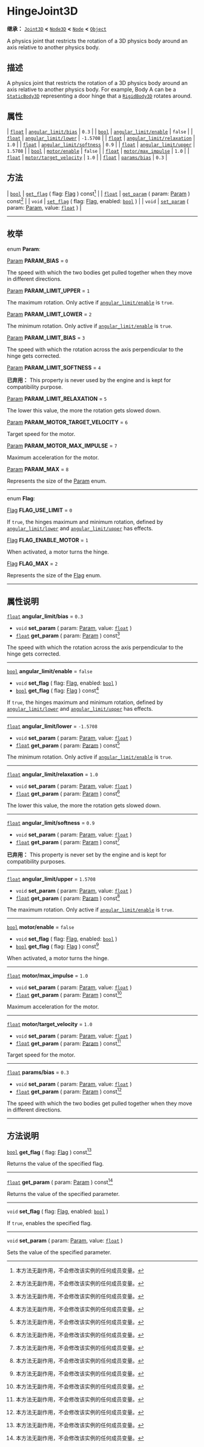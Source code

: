 <!-- ⚠ 请勿编辑本文件 ⚠ -->
<!-- 本文档使用脚本从 WeDot 引擎源码仓库生成。 -->
<!-- 生成脚本：https://github.com/WeDot-Engine/WeDot/tree/4.3/doc/tools/make_md.py； -->
<!-- 原文件：https://github.com/WeDot-Engine/WeDot/tree/4.3/doc/classes/HingeJoint3D.xml。 -->

<div id="_class_hingejoint3d"></div>

# HingeJoint3D

**继承：** [`Joint3D`](class_joint3d.md) **<** [`Node3D`](class_node3d.md) **<** [`Node`](class_node.md) **<** [`Object`](class_object.md)

A physics joint that restricts the rotation of a 3D physics body around an axis relative to another physics body.

## 描述

A physics joint that restricts the rotation of a 3D physics body around an axis relative to another physics body. For example, Body A can be a [`StaticBody3D`](class_staticbody3d.md) representing a door hinge that a [`RigidBody3D`](class_rigidbody3d.md) rotates around.

## 属性

| [`float`](class_float.md) | [`angular_limit/bias`](#class_hingejoint3d_property_angular_limit/bias)             | ``0.3``     |
| [`bool`](class_bool.md)   | [`angular_limit/enable`](#class_hingejoint3d_property_angular_limit/enable)         | ``false``   |
| [`float`](class_float.md) | [`angular_limit/lower`](#class_hingejoint3d_property_angular_limit/lower)           | ``-1.5708`` |
| [`float`](class_float.md) | [`angular_limit/relaxation`](#class_hingejoint3d_property_angular_limit/relaxation) | ``1.0``     |
| [`float`](class_float.md) | [`angular_limit/softness`](#class_hingejoint3d_property_angular_limit/softness)     | ``0.9``     |
| [`float`](class_float.md) | [`angular_limit/upper`](#class_hingejoint3d_property_angular_limit/upper)           | ``1.5708``  |
| [`bool`](class_bool.md)   | [`motor/enable`](#class_hingejoint3d_property_motor/enable)                         | ``false``   |
| [`float`](class_float.md) | [`motor/max_impulse`](#class_hingejoint3d_property_motor/max_impulse)               | ``1.0``     |
| [`float`](class_float.md) | [`motor/target_velocity`](#class_hingejoint3d_property_motor/target_velocity)       | ``1.0``     |
| [`float`](class_float.md) | [`params/bias`](#class_hingejoint3d_property_params/bias)                           | ``0.3``     |

## 方法

| [`bool`](class_bool.md)   | [`get_flag`](#class_hingejoint3d_method_get_flag) ( flag: [Flag](#enum_hingejoint3d_flag) ) const[^const]                          |
| [`float`](class_float.md) | [`get_param`](#class_hingejoint3d_method_get_param) ( param: [Param](#enum_hingejoint3d_param) ) const[^const]                     |
| `void`                    | [`set_flag`](#class_hingejoint3d_method_set_flag) ( flag: [Flag](#enum_hingejoint3d_flag), enabled: [`bool`](class_bool.md) )      |
| `void`                    | [`set_param`](#class_hingejoint3d_method_set_param) ( param: [Param](#enum_hingejoint3d_param), value: [`float`](class_float.md) ) |

<!-- rst-class:: classref-section-separator -->

---

## 枚举

<div id="_class_enum_hingejoint3d_param"></div>

enum **Param**: <div id="enum_hingejoint3d_param"></div>

<div id="_class_hingejoint3d_constant_param_bias"></div>

[Param](#enum_hingejoint3d_param) **PARAM_BIAS** = ``0``

The speed with which the two bodies get pulled together when they move in different directions.

<div id="_class_hingejoint3d_constant_param_limit_upper"></div>

[Param](#enum_hingejoint3d_param) **PARAM_LIMIT_UPPER** = ``1``

The maximum rotation. Only active if [`angular_limit/enable`](#class_hingejoint3d_property_angular_limit/enable) is `true`.

<div id="_class_hingejoint3d_constant_param_limit_lower"></div>

[Param](#enum_hingejoint3d_param) **PARAM_LIMIT_LOWER** = ``2``

The minimum rotation. Only active if [`angular_limit/enable`](#class_hingejoint3d_property_angular_limit/enable) is `true`.

<div id="_class_hingejoint3d_constant_param_limit_bias"></div>

[Param](#enum_hingejoint3d_param) **PARAM_LIMIT_BIAS** = ``3``

The speed with which the rotation across the axis perpendicular to the hinge gets corrected.

<div id="_class_hingejoint3d_constant_param_limit_softness"></div>

[Param](#enum_hingejoint3d_param) **PARAM_LIMIT_SOFTNESS** = ``4``

**已弃用：** This property is never used by the engine and is kept for compatibility purpose.



<div id="_class_hingejoint3d_constant_param_limit_relaxation"></div>

[Param](#enum_hingejoint3d_param) **PARAM_LIMIT_RELAXATION** = ``5``

The lower this value, the more the rotation gets slowed down.

<div id="_class_hingejoint3d_constant_param_motor_target_velocity"></div>

[Param](#enum_hingejoint3d_param) **PARAM_MOTOR_TARGET_VELOCITY** = ``6``

Target speed for the motor.

<div id="_class_hingejoint3d_constant_param_motor_max_impulse"></div>

[Param](#enum_hingejoint3d_param) **PARAM_MOTOR_MAX_IMPULSE** = ``7``

Maximum acceleration for the motor.

<div id="_class_hingejoint3d_constant_param_max"></div>

[Param](#enum_hingejoint3d_param) **PARAM_MAX** = ``8``

Represents the size of the [Param](#enum_hingejoint3d_param) enum.

<!-- rst-class:: classref-item-separator -->

---

<div id="_class_enum_hingejoint3d_flag"></div>

enum **Flag**: <div id="enum_hingejoint3d_flag"></div>

<div id="_class_hingejoint3d_constant_flag_use_limit"></div>

[Flag](#enum_hingejoint3d_flag) **FLAG_USE_LIMIT** = ``0``

If `true`, the hinges maximum and minimum rotation, defined by [`angular_limit/lower`](#class_hingejoint3d_property_angular_limit/lower) and [`angular_limit/upper`](#class_hingejoint3d_property_angular_limit/upper) has effects.

<div id="_class_hingejoint3d_constant_flag_enable_motor"></div>

[Flag](#enum_hingejoint3d_flag) **FLAG_ENABLE_MOTOR** = ``1``

When activated, a motor turns the hinge.

<div id="_class_hingejoint3d_constant_flag_max"></div>

[Flag](#enum_hingejoint3d_flag) **FLAG_MAX** = ``2``

Represents the size of the [Flag](#enum_hingejoint3d_flag) enum.

<!-- rst-class:: classref-section-separator -->

---

## 属性说明

<div id="_class_hingejoint3d_property_angular_limit/bias"></div>

[`float`](class_float.md) **angular_limit/bias** = ``0.3`` <div id="class_hingejoint3d_property_angular_limit/bias"></div>

- `void` **set_param** ( param: [Param](#enum_hingejoint3d_param), value: [`float`](class_float.md) )
- [`float`](class_float.md) **get_param** ( param: [Param](#enum_hingejoint3d_param) ) const[^const]

The speed with which the rotation across the axis perpendicular to the hinge gets corrected.

<!-- rst-class:: classref-item-separator -->

---

<div id="_class_hingejoint3d_property_angular_limit/enable"></div>

[`bool`](class_bool.md) **angular_limit/enable** = ``false`` <div id="class_hingejoint3d_property_angular_limit/enable"></div>

- `void` **set_flag** ( flag: [Flag](#enum_hingejoint3d_flag), enabled: [`bool`](class_bool.md) )
- [`bool`](class_bool.md) **get_flag** ( flag: [Flag](#enum_hingejoint3d_flag) ) const[^const]

If `true`, the hinges maximum and minimum rotation, defined by [`angular_limit/lower`](#class_hingejoint3d_property_angular_limit/lower) and [`angular_limit/upper`](#class_hingejoint3d_property_angular_limit/upper) has effects.

<!-- rst-class:: classref-item-separator -->

---

<div id="_class_hingejoint3d_property_angular_limit/lower"></div>

[`float`](class_float.md) **angular_limit/lower** = ``-1.5708`` <div id="class_hingejoint3d_property_angular_limit/lower"></div>

- `void` **set_param** ( param: [Param](#enum_hingejoint3d_param), value: [`float`](class_float.md) )
- [`float`](class_float.md) **get_param** ( param: [Param](#enum_hingejoint3d_param) ) const[^const]

The minimum rotation. Only active if [`angular_limit/enable`](#class_hingejoint3d_property_angular_limit/enable) is `true`.

<!-- rst-class:: classref-item-separator -->

---

<div id="_class_hingejoint3d_property_angular_limit/relaxation"></div>

[`float`](class_float.md) **angular_limit/relaxation** = ``1.0`` <div id="class_hingejoint3d_property_angular_limit/relaxation"></div>

- `void` **set_param** ( param: [Param](#enum_hingejoint3d_param), value: [`float`](class_float.md) )
- [`float`](class_float.md) **get_param** ( param: [Param](#enum_hingejoint3d_param) ) const[^const]

The lower this value, the more the rotation gets slowed down.

<!-- rst-class:: classref-item-separator -->

---

<div id="_class_hingejoint3d_property_angular_limit/softness"></div>

[`float`](class_float.md) **angular_limit/softness** = ``0.9`` <div id="class_hingejoint3d_property_angular_limit/softness"></div>

- `void` **set_param** ( param: [Param](#enum_hingejoint3d_param), value: [`float`](class_float.md) )
- [`float`](class_float.md) **get_param** ( param: [Param](#enum_hingejoint3d_param) ) const[^const]

**已弃用：** This property is never set by the engine and is kept for compatibility purposes.

<!-- rst-class:: classref-item-separator -->

---

<div id="_class_hingejoint3d_property_angular_limit/upper"></div>

[`float`](class_float.md) **angular_limit/upper** = ``1.5708`` <div id="class_hingejoint3d_property_angular_limit/upper"></div>

- `void` **set_param** ( param: [Param](#enum_hingejoint3d_param), value: [`float`](class_float.md) )
- [`float`](class_float.md) **get_param** ( param: [Param](#enum_hingejoint3d_param) ) const[^const]

The maximum rotation. Only active if [`angular_limit/enable`](#class_hingejoint3d_property_angular_limit/enable) is `true`.

<!-- rst-class:: classref-item-separator -->

---

<div id="_class_hingejoint3d_property_motor/enable"></div>

[`bool`](class_bool.md) **motor/enable** = ``false`` <div id="class_hingejoint3d_property_motor/enable"></div>

- `void` **set_flag** ( flag: [Flag](#enum_hingejoint3d_flag), enabled: [`bool`](class_bool.md) )
- [`bool`](class_bool.md) **get_flag** ( flag: [Flag](#enum_hingejoint3d_flag) ) const[^const]

When activated, a motor turns the hinge.

<!-- rst-class:: classref-item-separator -->

---

<div id="_class_hingejoint3d_property_motor/max_impulse"></div>

[`float`](class_float.md) **motor/max_impulse** = ``1.0`` <div id="class_hingejoint3d_property_motor/max_impulse"></div>

- `void` **set_param** ( param: [Param](#enum_hingejoint3d_param), value: [`float`](class_float.md) )
- [`float`](class_float.md) **get_param** ( param: [Param](#enum_hingejoint3d_param) ) const[^const]

Maximum acceleration for the motor.

<!-- rst-class:: classref-item-separator -->

---

<div id="_class_hingejoint3d_property_motor/target_velocity"></div>

[`float`](class_float.md) **motor/target_velocity** = ``1.0`` <div id="class_hingejoint3d_property_motor/target_velocity"></div>

- `void` **set_param** ( param: [Param](#enum_hingejoint3d_param), value: [`float`](class_float.md) )
- [`float`](class_float.md) **get_param** ( param: [Param](#enum_hingejoint3d_param) ) const[^const]

Target speed for the motor.

<!-- rst-class:: classref-item-separator -->

---

<div id="_class_hingejoint3d_property_params/bias"></div>

[`float`](class_float.md) **params/bias** = ``0.3`` <div id="class_hingejoint3d_property_params/bias"></div>

- `void` **set_param** ( param: [Param](#enum_hingejoint3d_param), value: [`float`](class_float.md) )
- [`float`](class_float.md) **get_param** ( param: [Param](#enum_hingejoint3d_param) ) const[^const]

The speed with which the two bodies get pulled together when they move in different directions.

<!-- rst-class:: classref-section-separator -->

---

## 方法说明

<div id="_class_hingejoint3d_method_get_flag"></div>

[`bool`](class_bool.md) **get_flag** ( flag: [Flag](#enum_hingejoint3d_flag) ) const[^const]<div id="class_hingejoint3d_method_get_flag"></div>

Returns the value of the specified flag.

<!-- rst-class:: classref-item-separator -->

---

<div id="_class_hingejoint3d_method_get_param"></div>

[`float`](class_float.md) **get_param** ( param: [Param](#enum_hingejoint3d_param) ) const[^const]<div id="class_hingejoint3d_method_get_param"></div>

Returns the value of the specified parameter.

<!-- rst-class:: classref-item-separator -->

---

<div id="_class_hingejoint3d_method_set_flag"></div>

`void` **set_flag** ( flag: [Flag](#enum_hingejoint3d_flag), enabled: [`bool`](class_bool.md) )<div id="class_hingejoint3d_method_set_flag"></div>

If `true`, enables the specified flag.

<!-- rst-class:: classref-item-separator -->

---

<div id="_class_hingejoint3d_method_set_param"></div>

`void` **set_param** ( param: [Param](#enum_hingejoint3d_param), value: [`float`](class_float.md) )<div id="class_hingejoint3d_method_set_param"></div>

Sets the value of the specified parameter.

[^virtual]: 本方法通常需要用户覆盖才能生效。
[^const]: 本方法无副作用，不会修改该实例的任何成员变量。
[^vararg]: 本方法除了能接受在此处描述的参数外，还能够继续接受任意数量的参数。
[^constructor]: 本方法用于构造某个类型。
[^static]: 调用本方法无需实例，可直接使用类名进行调用。
[^operator]: 本方法描述的是使用本类型作为左操作数的有效运算符。
[^bitfield]: 这个值是由下列位标志构成位掩码的整数。
[^void]: 无返回值。
